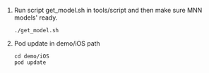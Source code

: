 1. Run script get_model.sh in tools/script and then make sure MNN models' ready.

   ```
   ./get_model.sh
   ```

2. Pod update in demo/iOS path

   ```
   cd demo/iOS
   pod update
   ```

